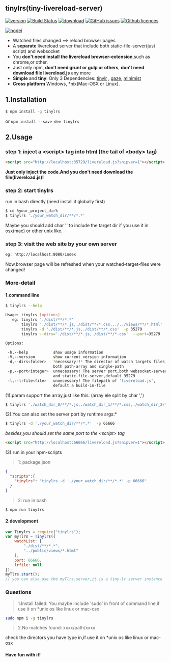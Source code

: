 ## tinylrs(tiny-livereload-server)

<!--[![npm version](https://badge.fury.io/js/tinylrs.svg)](https://badge.fury.io/js/tinylrs)-->
[![version](https://img.shields.io/npm/v/tinylrs.svg "version")](https://www.npmjs.com/package/tinylrs) 
[![Build Status](https://img.shields.io/travis/Froguard/tinylrs.svg)](https://travis-ci.org/Froguard/tinylrs)
[![download](https://img.shields.io/npm/dt/tinylrs.svg "download")](https://www.npmjs.com/package/tinylrs)
[![GitHub issues](https://img.shields.io/github/issues/Froguard/tinylrs.svg)](https://github.com/Froguard/tinylrs/issues?q=is%3Aopen+is%3Aissue)
[![Github licences](https://img.shields.io/github/license/Froguard/tinylrs.svg)](https://github.com/Froguard/tinylrs/blob/master/LICENSE)
<!--[![label](https://img.shields.io/github/issues-raw/Froguard/tinylrs.svg?style=flat-square)](https://github.com/Froguard/tinylrs/issues)-->
<!--[![download](https://img.shields.io/npm/dm/tinylrs.svg "download")](https://www.npmjs.com/package/tinylrs) -->
[![nodei](https://nodei.co/npm/tinylrs.png?downloads=true)](https://www.npmjs.com/package/tinylrs)

- Watched files changed ==&gt; reload browser pages
- A **separate** livereload server that include both static-file-server(just script) and websocket
- You **don't need install the livereload browser-extension**,such as chrome,or other.
- Just only npm, **don't need grunt or gulp or others**, **don't need download file livereload.js** any more
- **Simple** and **tiny**: Only 3 Dependencies:
[tinylr](https://github.com/mklabs/tiny-lr) ,
[gaze](https://github.com/shama/gaze),
[minimist](https://github.com/substack/minimist)
- **Cross platform** Windows, *nix(Mac-OSX or Linux).

## 1.Installation
```bash
$ npm install -g tinylrs
````
or ````npm install --save-dev tinylrs````


## 2.Usage

### step 1: inject a &lt;script&gt; tag into html (the tail of &lt;body&gt; tag)
```html
<script src="http://localhost:35729/livereload.js?snipver=1"></script>
````
**Just only inject the code.And you don't need download the file(livereload.js)!**


### step 2: start tinylrs
run in bash directly (need install it globally first)
```bash
$ cd %your_project_dir%
$ tinylrs './your_watch_dir/**/*.*'
````
Maybe you should add char '' to include the target dir if you use it in osx(mac) or other unix like.


### step 3: visit the web site by your own server
```bash
eg: http://localhost:8080/index
````
Now,browser page will be refreshed when your watched-target-files were changed!




### More-detail
#### 1.command line
```bash
$ tinylrs --help
````

```bash
Usage: tinylrs [options]
   eg: tinylrs './dist/**/*.*'
       tinylrs './dist/**/*.js,./dist/**/*.css,../../views/**/*.html'
       tinylrs -d './dist/**/*.js,./dist/**/*.css'  -p 35279
       tinylrs --dirs='./dist/**/*.js,./dist/**/*.css'  --port=35279

Options:

 -h,--help           show usage information
 -V,--version        show current version information
 -d,--dirs<folder>   *necessary!!* The director of watch targets files,
                     both path-array and single-path
 -p,--port<integer>  unnecessary! The server port,both websocket-server
                     and static-file-server,default 35279
 -l,--lrfile<file>   unnecessary! The filepath of 'livereload.js',
                     default a build-in-file
````

(1).param support the array,just like this: (array ele split by char ',')
```bash
$ tinylrs './watch_dir_0/**/*.js,./watch_dir_1/**/*.css,./watch_dir_2/**/*.html'
````

(2).You can also set the server port by runtime args:*
```bash
$ tinylrs -d './your_watch_dir/**/*.*'  -p 66666
````
*besides,you should set the same port to the &lt;script&gt; tag*
```html
<script src="http://localhost:66666/livereload.js?snipver=1"></script>
````

(3).run in your npm-scripts
> 1: package.json
```json
{
  "scripts":{
    "tinylrs": "tinylrs -d './your_watch_dir/**/*.*' -p 66666"
  }
}
````
> 2: run in bash
```bash
$ npm run tinylrs
````


#### 2.development
```js
var Tinylrs = require("tinylrs");
var myTlrs = Tinylrs({
    watchList: [
        "./dist/**/*.*",
        "../public/views/*.html"
    ],
    port: 66666,
    lrfile: null
});
myTlrs.start();
// you can also use the myTlrs.server,it is a tiny-lr server instance
````


### Questions

> 1.Install failed: You maybe include 'sudo' in front of command line,if use it on *unix os like linux or mac-osx
```bash
sudo npm i -g tinylrs
````

> 2.No matches found: xxxx/path/xxxx

check the directors you have type in,if use it on *unix os like linux or mac-osx


#### Have fun with it!



